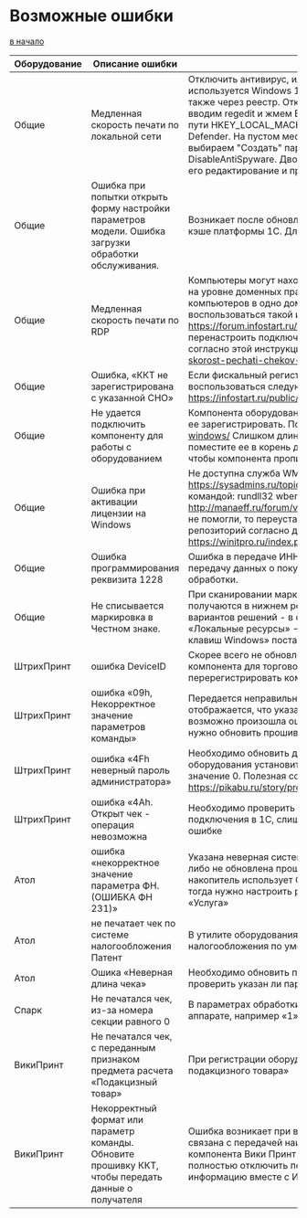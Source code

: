 # Возможные ошибки

[в начало](README.md#навигация)

| **Оборудование** | **Описание ошибки**                                                                                   | **Методы устранения**                                                                                                                                                                                                                                                                                                                                                                                                                                                                                                                                                             |
|------------------|-------------------------------------------------------------------------------------------------------|-----------------------------------------------------------------------------------------------------------------------------------------------------------------------------------------------------------------------------------------------------------------------------------------------------------------------------------------------------------------------------------------------------------------------------------------------------------------------------------------------------------------------------------------------------------------------------------|
| Общие            | Медленная скорость печати по локальной сети                                                           | Отключить антивирус, или настроить исключения на нем. Если используется Windows 10, то защитник Windows необходимо отключить также через реестр. Отключение защитника Windows. жмем Win+R, вводим regedit и жмем Enter. В появившемся редакторе переходим по пути HKEY_LOCAL_MACHINE\\SOFTWARE\\Policies\\Microsoft\\Windows Defender. На пустом месте справа кликаем правой кнопкой мыши и выбираем "Создать" параметр DWORD (32 бита) с именем DisableAntiSpyware. Двойным кликом на созданный параметр вызываем его редактирование и присваиваем ему значение 1. Нажимаем «ОК» |
| Общие            | Ошибка при попытки открыть форму настройки параметров модели. Ошибка загрузки обработки обслуживания. | Возникает после обновления обработки. Ошибка связана с проблемами в кэше платформы 1С. Для решения: необходимо просто перезапустить 1С.                                                                                                                                                                                                                                                                                                                                                                                                                                           |
| Общие            | Медленная скорость печати по RDP                                                                      | Компьютеры могут находиться в разных доменах. Проблема возникает на уровне доменных прав учетных записей. Решается внесение компьютеров в одно доменной пространство. Также можно воспользоваться такой инструкцией <https://forum.infostart.ru/forum9/topic121333/> Также можно попробовать перенастроить подключения не через com, а через TCP соединение согласно этой инструкции <https://pogrommist.ru/2019/11/uskorjaem-skorost-pechati-chekov-po-rdp-na-kkt-atol/>                                                                                       |
| Общие            | Ошибка, «ККТ не зарегистрирована с указанной СНО»                                                     | Если фискальный регистратор не фискализирован, то можно воспользоваться следующей инструкцией <https://infostart.ru/public/1154934/>                                                                                                                                                                                                                                                                                                                                                                                                                            |
| Общие            | Не удается подключить компоненту для работы с оборудованием                                           | Компонента оборудования имеет способ подключения COM, необходимо ее зарегистрировать. Полезная ссылка <https://remontka.pro/dll-register-windows/> Слишком длинный путь к расположенной компоненте на диске, поместите ее в корень диска. Запустить 1С от имени администратора, чтобы компонента прописалась во временном каталоге.                                                                                                                                                                                                                                               |
| Общие            | Ошибка при активации лицензии на Windows                                                              | Не доступна служба WMI или некорректно установлена. Решение <https://sysadmins.ru/topic433466.html> и еще можно воспользоваться командой: rundll32 wbemupgd, RepairWMISetup, пример по ссылке <http://manaeff.ru/forum/viewtopic.php?p=1092> Если предыдущие способы не помогли, то переустановите эту службу или пересоздайте репозиторий согласно данной инструкции <https://winitpro.ru/index.php/2014/08/12/ustranenie-nepoladok-v-wmi/>                                                                                                                    |
| Общие            | Ошибка программирования реквизита 1228                                                                | Ошибка в передаче ИНН покупателя, проверьте его заполнение, передачу данных о покупателе можно также отключить в параметрах обработки.                                                                                                                                                                                                                                                                                                                                                                                                                                            |
| Общие            | Не списывается маркировка в Честном знаке.                                                            | При сканировании марки при подключении по RDP все символы получаются в нижнем регистре. Проблема в клиенте RDP, один из вариантов решений - в свойствах подключения RDP поменять настройку: «Локальные ресурсы» -\> «Клавиатура» -\> «Использовать сочетания клавиш Windows» поставить «На этом компьютере»                                                                                                                                                                                                                                                                       |
| ШтрихПринт       | ошибка DeviceID                                                                                       | Скорее всего не обновлены драйвера, либо зарегистрирована старая компонента для торгового оборудования. Нужно обновить драйвера или перерегистрировать компоненту.                                                                                                                                                                                                                                                                                                                                                                                                                |
| ШтрихПринт       | ошибка «09h, Некорректное значение параметров команды»                                                | Передается неправильная система налогообложения. Если отображается, что указана правильная система налогообложения, то возможно произошла ошибка при прошивке и регистрации, поэтому нужно обновить прошивку.                                                                                                                                                                                                                                                                                                                                                                     |
| ШтрихПринт       | ошибка «4Fh неверный пароль администратора»                                                           | Необходимо обновить драйвера, также возможно через утилиту оборудования установить в таблице «пароль администратора» в значение 0. Полезная ссылка <https://pikabu.ru/story/problema_s_kassovyim_apparatom_shtrikhm_5584492>                                                                                                                                                                                                                                                                                                                                    |
| ШтрихПринт       | ошибка «4Ah. Открыт чек - операция невозможна | Необходимо проверить таймаут, что установлен в параметрах подключения в 1С,  слишком низкое значение может приводить а такой ошибке                                                                                                                                                                                                                                                                                                                                    |
| Атол             | ошибка «некорректное значение параметра ФН. (ОШИБКА ФН 231)»                                          | Указана неверная система налогообложения в параметрах обработки, либо не обновлена прошивка. Также может быть, что фискальный накопитель использует ОСНО, но имеет ограничение на продажу УСЛУГ, тогда нужно настроить распределение по признаку предмета расчета «Услуга»                                                                                                                                                                                                                                                                                                        |
| Атол             | не печатает чек по системе налогообложения Патент                                                     | В утилите оборудования необходимо выставить «систему налогообложения по умолчанию», скорее всего она не заполнена.                                                                                                                                                                                                                                                                                                                                                                                                                                                                |
| Атол             | Ошика «Неверная длина чека»                                                                           | Необходимо обновить прошивку, либо в параметрах обработки проверить указан ли параметр «Модель» и корректен ли он.                                                                                                                                                                                                                                                                                                                                                                                                                                                                |
| Спарк            | Не печатался чек, из-за номера секции равного 0                                                       | В параметрах обработки необходимо установить номер секции как на аппарате, например «1»                                                                                                                                                                                                                                                                                                                                                                                                                                                                                           |
| ВикиПринт        | Не печатался чек, с переданным признаком предмета расчета «Подакцизный товар»                         | При регистрации оборудования необходимо установить «Продажа подакцизного товара»
| ВикиПринт        | Некорректный формат или параметр команды. Обновите прошивку ККТ, чтобы передать данные о получателя| Ошибка возникает при версии фискального накопителя ФФД 1.05, и связана с передачей наименования покупателя и пустого ИНН, компонента Вики Принт это не поддерживает, необходимо либо полностью отключить передачу данных о покупателе, либо передавать информацию вместе с ИНН.
